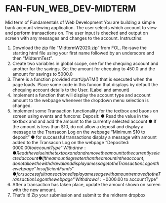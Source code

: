 # FAN-FUN_WEB_DEV-MIDTERM
Mid term of Fundamentals of Web Development
You are building a simple bank account viewing application. The user selects which account to view and perform transactions on. The user input is checked and output on screen with any messages and changes to the account.
Instruc tins:
1. Download the zip file “MidtermW2020.zip” from FOL. Re-save the starting html file using your first name followed by an
underscore and then “MidtermTest”.
1. Create two variables in global scope, one for the chequing account and another for the savings. Set the amount for chequing to 450.0 and the amount for savings to 5000.0
2. There is a function provided startUpATM() that is executed when the page loads. Place some code in this func on that displays by default the chequing account details to the User. (Label and amount)
3. Implement a function that will display the account type and account amount to the webpage whenever the dropdown menu selection is changed.
4. Implement some Transaction functionality for the textbox and bu ons on screen using events and func ons:
Deposit:
● Read the value in the textbox and and add the amount to the currently selected account
● If the amount is less than $10, do not allow a deposit and display a message to the Transac on Log on the
webpage “Minimum $10 to deposit”
● for successful transactions display a message with amount added to the Transac on Log on the webpage
“Deposited: $0000.00 to accountType”
Withdraw:
● Read the value in the textbox and and remove the amount to the currently selected account
● If the amount is greater than the amount in the account, do not allow the withdrawal and display a message
to the Transaction Log on the webpage “Insufficient Funds”
● for successful transactions display a message with amount removed to the Transaction Log on the webpage
“Withdrawal: -$0000.00 to accountType”
6. After a transaction has taken place, update the amount shown on screen with the new amount.
7. That's it! Zip your submission and submit to the midterm dropbox
